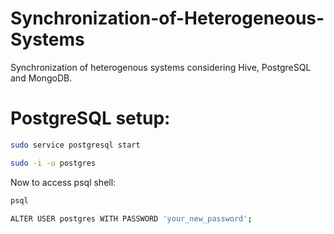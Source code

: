 # Synchronization-of-Heterogeneous-Systems
Synchronization of heterogenous systems considering Hive, PostgreSQL and MongoDB. 

# PostgreSQL setup:

```bash
sudo service postgresql start
```
```bash
sudo -i -u postgres
```

Now to access psql shell:
```bash
psql
```
```bash
ALTER USER postgres WITH PASSWORD 'your_new_password';
```